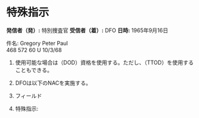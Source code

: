 # 特殊指示

**発信者（発）:** 特別捜査官
**受信者（着）:** DFO
**日時:** 1965年9月16日

件名: Gregory Peter Paul  
468 572 60 U 10/3/68

1. 使用可能な場合は（DOD）資格を使用する。ただし、（TTOD）を使用することもできる。
2. DFOは以下のNACを実施する。

3. フィールド

4. 特殊指示: